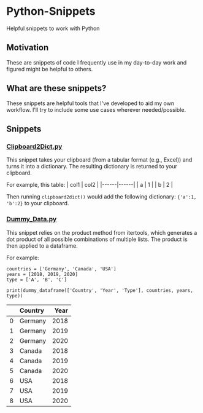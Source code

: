 # Python-Snippets
Helpful snippets to work with Python

## Motivation
These are snippets of code I frequently use in my day-to-day work and figured might be helpful to others.

## What are these snippets?
These snippets are helpful tools that I've developed to aid my own workflow. I'll try to include some use cases wherever needed/possible.

## Snippets
### [Clipboard2Dict.py](https://github.com/datagy/Python-Snippets/blob/master/ClipboardToDict.py)
This snippet takes your clipboard (from a tabular format (e.g., Excel)) and turns it into a dictionary. The resulting dictionary is returned to your clipboard.

For example, this table:
| col1 | col2 |
|------|------|
| a    | 1    |
| b    | 2    |

Then running `clipboard2dict()` would add the following dictionary: `{'a':1, 'b':2}` to your clipboard.

### [Dummy_Data.py](https://github.com/datagy/Python-Snippets/blob/master/dummy_data.py)
This snippet relies on the product method from itertools, which generates a dot product of all possible combinations of multiple lists. The product is then applied to a dataframe. 

For example:
```
countries = ['Germany', 'Canada', 'USA']
years = [2018, 2019, 2020]
type = ['A', 'B', 'C']

print(dummy_dataframe(['Country', 'Year', 'Type'], countries, years, type))
```

|    | Country   |   Year |
|---:|:----------|-------:|
|  0 | Germany   |   2018 |
|  1 | Germany   |   2019 |
|  2 | Germany   |   2020 |
|  3 | Canada    |   2018 |
|  4 | Canada    |   2019 |
|  5 | Canada    |   2020 |
|  6 | USA       |   2018 |
|  7 | USA       |   2019 |
|  8 | USA       |   2020 |

